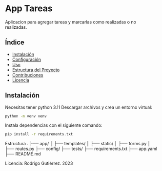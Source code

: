 # App Tareas

Aplicacion para agregar tareas y marcarlas como realizadas o no realizadas.

## Índice

- [Instalación](#instalación)
- [Configuración](#configuración)
- [Uso](#uso)
- [Estructura del Proyecto](#estructura-del-proyecto)
- [Contribuciones](#contribuciones)
- [Licencia](#licencia)

## Instalación

Necesitas tener python 3.11
Descargar archivos y crea un entorno virtual:

```bash
python -m venv venv
```

Instala dependencias con el siguiente comando:

```bash
pip install -r requirements.txt
```

Estructura
.
├── app/
│   ├── templates/
│   ├── static/
│   ├── forms.py
│   ├── routes.py
├── config/
├── tests/
├── requirements.txt
├── app.yaml
├── README.md


Licencia: Rodrigo Gutiérrez. 2023